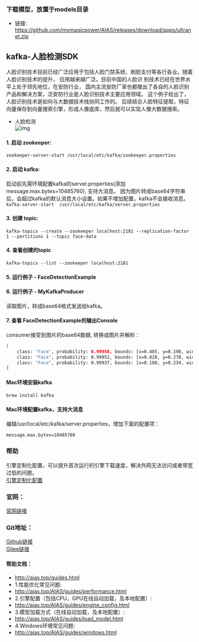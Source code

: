 
### 下载模型，放置于models目录
- 链接: https://github.com/mymagicpower/AIAS/releases/download/apps/ultranet.zip

## kafka-人脸检测SDK
人脸识别技术目前已经广泛应用于包括人脸门禁系统、刷脸支付等各行各业。随着人脸识别技术的提升，
应用越来越广泛。目前中国的人脸识 别技术已经在世界水平上处于领先地位，在安防行业，
国内主流安防厂家也都推出了各自的人脸识别产品和解决方案，泛安防行业是人脸识别技术主要应用领域。
这个例子给出了，人脸识别技术是如何与大数据技术栈协同工作的。
后续结合人脸特征提取，特征向量保存到向量搜索引擎，形成人像底库，然后就可以实现人像大数据搜索。
 
- 人脸检测    
![img](https://aias-home.oss-cn-beijing.aliyuncs.com/AIAS/bigdata_sdks/face_detection.jpeg)

#### 1. 启动 zookeeper:

`zookeeper-server-start /usr/local/etc/kafka/zookeeper.properties`

#### 2. 启动 kafka:
启动前先需环境配置kafka的server.properties(添加message.max.bytes=10485760), 支持大消息。
因为图片转成base64字符串后，会超过kafka的默认消息大小设置。如果不增加配置，kafka不会接收消息。
`kafka-server-start  /usr/local/etc/kafka/server.properties`

#### 3. 创建 topic:

`kafka-topics --create --zookeeper localhost:2181 --replication-factor 1 --partitions 1 --topic face-data`

#### 4. 查看创建的topic

`kafka-topics --list --zookeeper localhost:2181`

#### 5. 运行例子 - FaceDetectionExample

#### 6. 运行例子 - MyKafkaProducer
读取图片，转成base64格式发送给kafka。

#### 7. 查看 FaceDetectionExample的输出Console
consumer接受到图片的base64数据, 转换成图片并解析：
```bash
[
	class: "Face", probability: 0.99958, bounds: [x=0.485, y=0.198, width=0.122, height=0.230]
	class: "Face", probability: 0.99952, bounds: [x=0.828, y=0.270, width=0.116, height=0.225]
	class: "Face", probability: 0.99937, bounds: [x=0.180, y=0.234, width=0.119, height=0.231]
]
```

#### Mac环境安装kafka 
```bash
brew install kafka
```
#### Mac环境配置kafka，支持大消息 
编辑/usr/local/etc/kafka/server.properties，增加下面的配置项：
```bash
message.max.bytes=10485760
```

### 帮助 
引擎定制化配置，可以提升首次运行的引擎下载速度，解决外网无法访问或者带宽过低的问题。         
[引擎定制化配置](http://aias.top/engine_cpu.html)

### 官网：
[官网链接](http://www.aias.top/)

### Git地址：   
[Github链接](https://github.com/mymagicpower/AIAS)    
[Gitee链接](https://gitee.com/mymagicpower/AIAS)   


#### 帮助文档：
- http://aias.top/guides.html
- 1.性能优化常见问题:
- http://aias.top/AIAS/guides/performance.html
- 2.引擎配置（包括CPU，GPU在线自动加载，及本地配置）:
- http://aias.top/AIAS/guides/engine_config.html
- 3.模型加载方式（在线自动加载，及本地配置）:
- http://aias.top/AIAS/guides/load_model.html
- 4.Windows环境常见问题:
- http://aias.top/AIAS/guides/windows.html